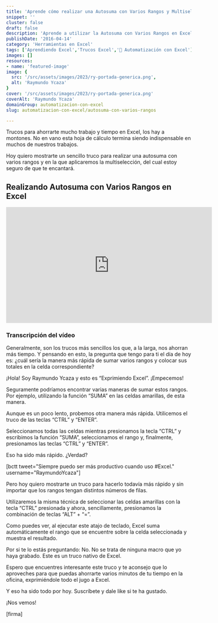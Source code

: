 ```yaml
---
title: 'Aprende cómo realizar una Autosuma con Varios Rangos y Multiselección'
snippet: ''
cluster: false
draft: false 
description: 'Aprende a utilizar la Autosuma con Varios Rangos en Excel y ahorra tiempo en tus fórmulas. Domina esta técnica de automatización.'
publishDate: '2016-04-14'
category: 'Herramientas en Excel'
tags: ['Aprendiendo Excel','Trucos Excel','🤖 Automatización con Excel']
images: []
resources: 
- name: 'featured-image'
image: {
  src: '/src/assets/images/2023/ry-portada-generica.png',
  alt: 'Raymundo Ycaza'
}
cover: '/src/assets/images/2023/ry-portada-generica.png'
coverAlt: 'Raymundo Ycaza'
domainGroup: automatizacion-con-excel
slug: automatizacion-con-excel/autosuma-con-varios-rangos

---
```


Trucos para ahorrarte mucho trabajo y tiempo en Excel, los hay a montones. No en vano esta hoja de cálculo termina siendo indispensable en muchos de nuestros trabajos.

Hoy quiero mostrarte un sencillo truco para realizar una autosuma con varios rangos y en la que aplicaremos la multiselección, del cual estoy seguro de que te encantará.

## Realizando Autosuma con Varios Rangos en Excel

<iframe style="width: 560px !important; margin: 0 auto;" src="https://www.youtube.com/embed/xBJHCQv62_o?showinfo=0" allowfullscreen="allowfullscreen" width="560" height="315" frameborder="0"></iframe>

### Transcripción del vídeo

Generalmente, son los trucos más sencillos los que, a la larga, nos ahorran más tiempo. Y pensando en esto, la pregunta que tengo para ti el día de hoy es: ¿cuál sería la manera más rápida de sumar varios rangos y colocar sus totales en la celda correspondiente?

¡Hola! Soy Raymundo Ycaza y esto es “Exprimiendo Excel”. ¡Empecemos!

Seguramente podríamos encontrar varias maneras de sumar estos rangos. Por ejemplo, utilizando la función “SUMA” en las celdas amarillas, de esta manera.

Aunque es un poco lento, probemos otra manera más rápida. Utilicemos el truco de las teclas “CTRL” y “ENTER”.

Seleccionamos todas las celdas mientras presionamos la tecla “CTRL” y escribimos la función “SUMA”, seleccionamos el rango y, finalmente, presionamos las teclas “CTRL” y “ENTER”.

Eso ha sido más rápido. ¿Verdad?

\[bctt tweet="Siempre puedo ser más productivo cuando uso #Excel." username="RaymundoYcaza"\]

Pero hoy quiero mostrarte un truco para hacerlo todavía más rápido y sin importar que los rangos tengan distintos números de filas.

Utilizaremos la misma técnica de seleccionar las celdas amarillas con la tecla “CTRL” presionada y ahora, sencillamente, presionamos la combinación de teclas “ALT” + “=”.

Como puedes ver, al ejecutar este atajo de teclado, Excel suma automáticamente el rango que se encuentre sobre la celda seleccionada y muestra el resultado.

Por si te lo estás preguntando: No. No se trata de ninguna macro que yo haya grabado. Este es un truco nativo de Excel.

Espero que encuentres interesante este truco y te aconsejo que lo aproveches para que puedas ahorrarte varios minutos de tu tiempo en la oficina, exprimiéndole todo el jugo a Excel.

Y eso ha sido todo por hoy. Suscríbete y dale like si te ha gustado.

¡Nos vemos!

\[firma\]
